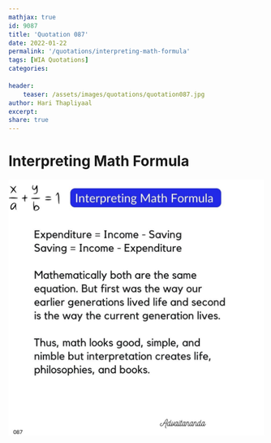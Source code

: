 ```yaml
---
mathjax: true
id: 9087
title: 'Quotation 087'
date: 2022-01-22
permalink: '/quotations/interpreting-math-formula'
tags: [WIA Quotations] 
categories: 

header:
    teaser: /assets/images/quotations/quotation087.jpg
author: Hari Thapliyaal 
excerpt:
share: true 
---
```


# Interpreting Math Formula

![Interpreting Math Formula](/assets/images/quotations/quotation087.jpg)
